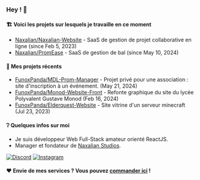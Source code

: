 ### Hey ! 👋

#### 🏗️ Voici les projets sur lesquels je travaille en ce moment

- [Naxalian/Naxalian-Website](https://naxalian.fr/) - SaaS de gestion de projet collaborative en ligne (since Feb 5, 2023)
- [Naxalian/PromEase](https://naxalian.fr/about/promease) - SaaS de gestion de bal (since May 10, 2024)

#### 🌱 Mes projets récents

- [FunoxPanda/MDL-Prom-Manager](https://github.com/FunoxPanda/funoxpanda) - Projet privé pour une association : site d'inscription à un événement. (May 21, 2024)
- [FunoxPanda/Monod-Website-Front](https://github.com/FunoxPanda/Monod-Website-Front) - Refonte graphique du site du lycée Polyvalent Gustave Monod (Feb 16, 2024)
- [FunoxPanda/Elderquest-Website](https://github.com/FunoxPanda/Elderquest-Website) - Site vitrine d'un serveur minecraft (Jul 23, 2023)


#### ❔ Quelques infos sur moi

- Je suis développeur Web Full-Stack amateur orienté ReactJS.
- Manager et fondateur de [Naxalian Studios](https://studios.naxalian.fr).

[![Discord](https://img.shields.io/badge/Discord-%237289DA.svg?logo=discord&logoColor=white)](https://discord.gg/Qxj47XfxX3) [![Instagram](https://img.shields.io/badge/Instagram-%23E4405F.svg?logo=Instagram&logoColor=white)](https://instagram.com/ewen.rdo) 


#### ❤️ Envie de mes services ? Vous pouvez [commander ici](https://studios.naxalian.fr/) !
